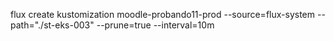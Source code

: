 flux create kustomization moodle-probando11-prod
  --source=flux-system
  --path="./st-eks-003"
  --prune=true
  --interval=10m

